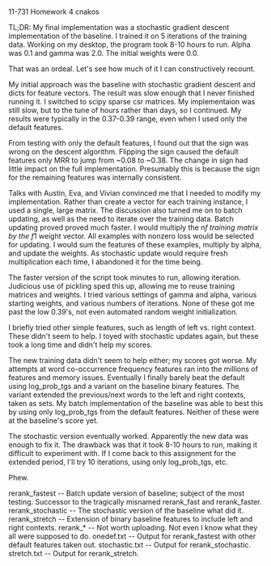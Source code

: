 11-731 Homework 4
cnakos

TL;DR: My final implementation was a stochastic gradient descent implementation of the baseline.
       I trained it on 5 iterations of the training data.
       Working on my desktop, the program took 8-10 hours to run.
       Alpha was 0.1 and gamma was 2.0.  The initial weights were 0.0.

That was an ordeal.  Let's see how much of it I can constructively recount.

My initial approach was the baseline with stochastic gradient descent and dicts for feature vectors.
The result was slow enough that I never finished running it.  I switched to scipy sparse csr matrices.
My implementaion was still slow, but to the tune of hours rather than days, so I continued.
My results were typically in the 0.37-0.39 range, even when I used only the default features.

From testing with only the default features, I found out that the sign was wrong on the descent algorithm.
Flipping the sign caused the default features only MRR to jump from ~0.08 to ~0.38.
The change in sign had little impact on the full implementation.
Presumably this is because the sign for the remaining features was internally consistent.

Talks with Austin, Eva, and Vivian convinced me that I needed to modify my implementation.
Rather than create a vector for each training instance, I used a single, large matrix.
The discussion also turned me on to batch updating, as well as the need to iterate over the training data.
Batch updating proved proved much faster.
I would multiply the n*f training matrix by the f*1 weight vector.
All examples with nonzero loss would be selected for updating.
I would sum the features of these examples, multiply by alpha, and update the weights.
As stochastic update would require fresh multiplication each time, I abandoned it for the time being.

The faster version of the script took minutes to run, allowing iteration.
Judicious use of pickling sped this up, allowing me to reuse training matrices and weights.
I tried various settings of gamma and alpha, various starting weights, and various numbers of iterations.
None of these got me past the low 0.39's, not even automated random weight initialization.

I briefly tried other simple features, such as length of left vs. right context.
These didn't seem to help.
I toyed with stochastic updates again, but these took a long time and didn't help my scores.

The new training data didn't seem to help either; my scores got worse.
My attempts at word co-occurrence frequency features ran into the millions of features and memory issues.
Eventually I finally barely beat the default using log_prob_tgs and a variant on the baseline binary features.
The variant extended the previous/next words to the left and right contexts, taken as sets.
My batch implementation of the baseline was able to best this by using only log_prob_tgs from the default features.
Neither of these were at the baseline's score yet.

The stochastic version eventually worked.  Apparently the new data was enough to fix it.
The drawback was that it took 8-10 hours to run, making it difficult to experiment with.
If I come back to this assignment for the extended period, I'll try 10 iterations, using only log_prob_tgs, etc.

Phew.

rerank_fastest -- Batch update version of baseline; subject of the most testing.
	       	  Successor to the tragically misnamed rerank_fast and rerank_faster.
rerank_stochastic -- The stochastic version of the baseline what did it.
rerank_stretch -- Extension of binary baseline features to include left and right contexts.
rerank_* -- Not worth uploading.  Not even I know what they all were supposed to do.
onedef.txt -- Output for rerank_fastest with other default features taken out.
stochastic.txt -- Output for rerank_stochastic.
stretch.txt -- Output for rerank_stretch.


